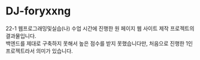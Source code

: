 # DJ-foryxxng
22-1 웹프로그래밍및실습(나) 수업 시간에 진행한 원 페이지 웹 사이트 제작 프로젝트의 결과물입니다.<br>
백엔드를 제대로 구축하지 못해서 높은 점수를 받지 못했습니다만, 처음으로 진행한 1인 프로젝트라서 의미가 있습니다.
